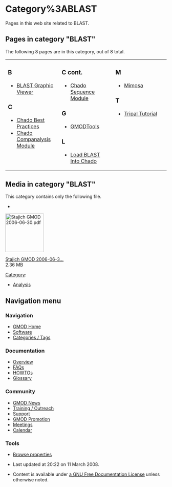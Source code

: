 



<span id="top"></span>




# <span dir="auto">Category%3ABLAST</span>









Pages in this web site related to BLAST.


## Pages in category "BLAST"

The following 8 pages are in this category, out of 8 total.



<table style="width: 100%;">
<colgroup>
<col style="width: 33%" />
<col style="width: 33%" />
<col style="width: 33%" />
</colgroup>
<tbody>
<tr class="odd" style="vertical-align: top;">
<td style="width: 33.3%"><h3 id="b">B</h3>
<ul>
<li><a href="BLAST_Graphic_Viewer.1" title="BLAST Graphic Viewer">BLAST
Graphic Viewer</a></li>
</ul>
<h3 id="c">C</h3>
<ul>
<li><a href="Chado_Best_Practices" title="Chado Best Practices">Chado
Best Practices</a></li>
<li><a href="Chado_Companalysis_Module"
title="Chado Companalysis Module">Chado Companalysis Module</a></li>
</ul></td>
<td style="width: 33.3%"><h3 id="c-cont.">C cont.</h3>
<ul>
<li><a href="Chado_Sequence_Module" title="Chado Sequence Module">Chado
Sequence Module</a></li>
</ul>
<h3 id="g">G</h3>
<ul>
<li><a href="GMODTools" title="GMODTools">GMODTools</a></li>
</ul>
<h3 id="l">L</h3>
<ul>
<li><a href="Load_BLAST_Into_Chado" title="Load BLAST Into Chado">Load
BLAST Into Chado</a></li>
</ul></td>
<td style="width: 33.3%"><h3 id="m">M</h3>
<ul>
<li><a href="Mimosa" title="Mimosa">Mimosa</a></li>
</ul>
<h3 id="t">T</h3>
<ul>
<li><span class="redirect-in-category"><a href="Tripal_Tutorial"
class="mw-redirect" title="Tripal Tutorial">Tripal
Tutorial</a></span></li>
</ul></td>
</tr>
</tbody>
</table>




## Media in category "BLAST"

This category contains only the following file.

- 

  

  

  <img
  src="../mediawiki/skins/common/images/icons/fileicon-pdf.png"
  width="120" height="120" alt="Stajich GMOD 2006-06-30.pdf" />

  

  

  

  [Stajich GMOD
  2006-06-3...](File:Stajich_GMOD_2006-06-30.pdf "File:Stajich GMOD 2006-06-30.pdf")  
  2.36 MB  

  

  





[Category](Special%3ACategories "Special%3ACategories"):

- [Analysis](Category%3AAnalysis "Category%3AAnalysis")






## Navigation menu









### Navigation



- <span id="n-GMOD-Home">[GMOD Home](Main_Page)</span>
- <span id="n-Software">[Software](GMOD_Components)</span>
- <span id="n-Categories-.2F-Tags">[Categories /
  Tags](Categories)</span>




### Documentation



- <span id="n-Overview">[Overview](Overview)</span>
- <span id="n-FAQs">[FAQs](Category%3AFAQ)</span>
- <span id="n-HOWTOs">[HOWTOs](Category%3AHOWTO)</span>
- <span id="n-Glossary">[Glossary](Glossary)</span>




### Community



- <span id="n-GMOD-News">[GMOD News](GMOD_News)</span>
- <span id="n-Training-.2F-Outreach">[Training /
  Outreach](Training_and_Outreach)</span>
- <span id="n-Support">[Support](Support)</span>
- <span id="n-GMOD-Promotion">[GMOD Promotion](GMOD_Promotion)</span>
- <span id="n-Meetings">[Meetings](Meetings)</span>
- <span id="n-Calendar">[Calendar](Calendar)</span>




### Tools

- <span id="t-smwbrowselink"><a href="Special%3ABrowse/Category%3ABLAST" rel="smw-browse">Browse
  properties</a></span>



- <span id="footer-info-lastmod">Last updated at 20:22 on 11 March
  2008.</span>
<!-- - <span id="footer-info-viewcount">18,194 page views.</span> -->
- <span id="footer-info-copyright">Content is available under
  <a href="http://www.gnu.org/licenses/fdl-1.3.html" class="external"
  rel="nofollow">a GNU Free Documentation License</a> unless otherwise
  noted.</span>

<!-- -->



<!-- -->




